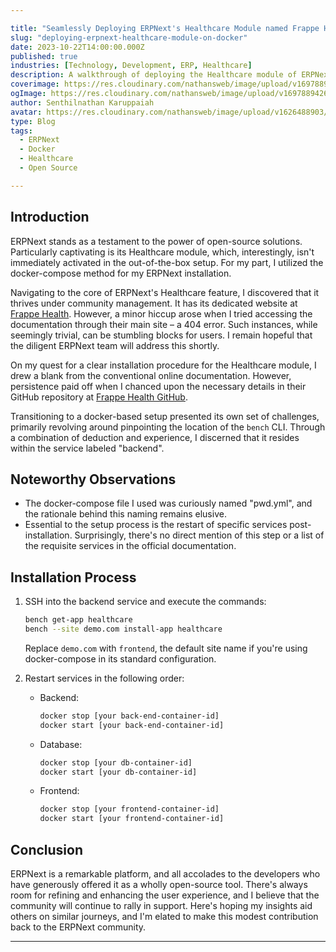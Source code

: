 ```yaml
---

title: "Seamlessly Deploying ERPNext's Healthcare Module named Frappe Health on Docker"
slug: "deploying-erpnext-healthcare-module-on-docker"
date: 2023-10-22T14:00:00.000Z
published: true
industries: [Technology, Development, ERP, Healthcare]
description: A walkthrough of deploying the Healthcare module of ERPNext using Docker-Compose, shedding light on some challenges and their solutions.
coverimage: https://res.cloudinary.com/nathansweb/image/upload/v1697889426/senthilsweb.com/blog/frappe-health_ruiadz.png
ogImage: https://res.cloudinary.com/nathansweb/image/upload/v1697889426/senthilsweb.com/blog/frappe-health_ruiadz.png
author: Senthilnathan Karuppaiah
avatar: https://res.cloudinary.com/nathansweb/image/upload/v1626488903/profile/Senthil-profile-picture-01_al07i5.jpg
type: Blog
tags:
  - ERPNext
  - Docker
  - Healthcare
  - Open Source

---
```


## Introduction

ERPNext stands as a testament to the power of open-source solutions. Particularly captivating is its Healthcare module, which, interestingly, isn't immediately activated in the out-of-the-box setup. For my part, I utilized the docker-compose method for my ERPNext installation.

Navigating to the core of ERPNext's Healthcare feature, I discovered that it thrives under community management. It has its dedicated website at [Frappe Health](https://frappehealth.com/). However, a minor hiccup arose when I tried accessing the documentation through their main site – a 404 error. Such instances, while seemingly trivial, can be stumbling blocks for users. I remain hopeful that the diligent ERPNext team will address this shortly.

On my quest for a clear installation procedure for the Healthcare module, I drew a blank from the conventional online documentation. However, persistence paid off when I chanced upon the necessary details in their GitHub repository at [Frappe Health GitHub](https://github.com/frappe/health).

Transitioning to a docker-based setup presented its own set of challenges, primarily revolving around pinpointing the location of the `bench` CLI. Through a combination of deduction and experience, I discerned that it resides within the service labeled "backend".

## Noteworthy Observations

- The docker-compose file I used was curiously named "pwd.yml", and the rationale behind this naming remains elusive.
- Essential to the setup process is the restart of specific services post-installation. Surprisingly, there's no direct mention of this step or a list of the requisite services in the official documentation.

## Installation Process

1. SSH into the backend service and execute the commands:
   ```bash
   bench get-app healthcare
   bench --site demo.com install-app healthcare
   ```
   Replace `demo.com` with `frontend`, the default site name if you're using docker-compose in its standard configuration.
   
2. Restart services in the following order:

   - Backend:
     ```bash
     docker stop [your back-end-container-id]
     docker start [your back-end-container-id]
     ```
   - Database:
     ```bash
     docker stop [your db-container-id]
     docker start [your db-container-id]
     ```
   - Frontend:
     ```bash
     docker stop [your frontend-container-id]
     docker start [your frontend-container-id]
     ```

## Conclusion

ERPNext is a remarkable platform, and all accolades to the developers who have generously offered it as a wholly open-source tool. There's always room for refining and enhancing the user experience, and I believe that the community will continue to rally in support. Here's hoping my insights aid others on similar journeys, and I'm elated to make this modest contribution back to the ERPNext community.

---